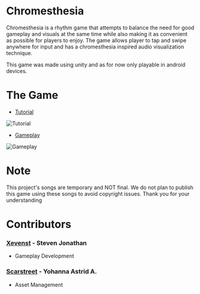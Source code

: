 # Chromesthesia

Chromesthesia is a rhythm game that attempts to balance the need for good gameplay and visuals at the same time while also making it as convenient as possible for players to enjoy. The game allows player to tap and swipe anywhere for input and has a chromesthesia inspired audio visualization technique.

This game was made using unity and as for now only playable in android devices.

# The Game
- [Tutorial](https://i.ibb.co/rb047TJ/110-Project-Video-Chormesthesia-Trim-Adobe-Express.gif)

![Tutorial](https://i.ibb.co/rb047TJ/110-Project-Video-Chormesthesia-Trim-Adobe-Express.gif)

- [Gameplay](https://i.ibb.co/WP7CGVh/110-Project-Video-Chormesthesia-Trim2-Adobe-Express.gif)

![Gameplay](https://i.ibb.co/WP7CGVh/110-Project-Video-Chormesthesia-Trim2-Adobe-Express.gif)

# Note

This project's songs are temporary and NOT final. We do not plan to publish this game using these songs to avoid copyright issues. Thank you for your understanding

# Contributors
### [Xevenst](https://github.com/xevenst) - Steven Jonathan
- Gameplay Development
### [Scarstreet](https://github.com/scarstreet) - Yohanna Astrid A.
- Asset Management
